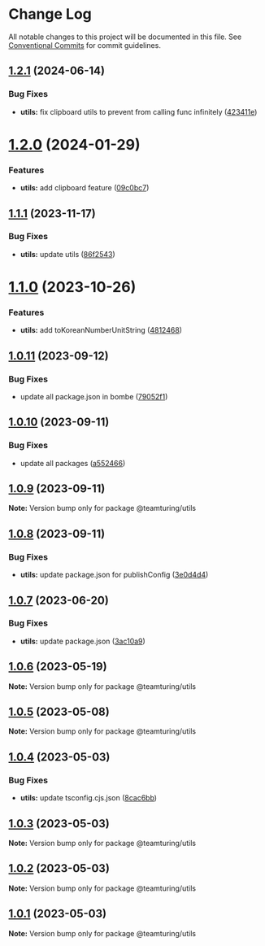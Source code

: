 # Change Log

All notable changes to this project will be documented in this file.
See [Conventional Commits](https://conventionalcommits.org) for commit guidelines.

## [1.2.1](https://github.com/weareteamturing/bombe/compare/@teamturing/utils@1.2.0...@teamturing/utils@1.2.1) (2024-06-14)

### Bug Fixes

- **utils:** fix clipboard utils to prevent from calling func infinitely ([423411e](https://github.com/weareteamturing/bombe/commit/423411e32ed4252570ae95330800f07429bc20af))

# [1.2.0](https://github.com/weareteamturing/bombe/compare/@teamturing/utils@1.1.1...@teamturing/utils@1.2.0) (2024-01-29)

### Features

- **utils:** add clipboard feature ([09c0bc7](https://github.com/weareteamturing/bombe/commit/09c0bc7a7f887afbe44b7563909d627200d61c30))

## [1.1.1](https://github.com/weareteamturing/bombe/compare/@teamturing/utils@1.1.0...@teamturing/utils@1.1.1) (2023-11-17)

### Bug Fixes

- **utils:** update utils ([86f2543](https://github.com/weareteamturing/bombe/commit/86f25435df4550a0fcfd8170384a8b6592c91b23))

# [1.1.0](https://github.com/weareteamturing/bombe/compare/@teamturing/utils@1.0.11...@teamturing/utils@1.1.0) (2023-10-26)

### Features

- **utils:** add toKoreanNumberUnitString ([4812468](https://github.com/weareteamturing/bombe/commit/4812468b85db3ec9115b2b3a62e0d6f5560c2b0c))

## [1.0.11](https://github.com/weareteamturing/bombe/compare/@teamturing/utils@1.0.10...@teamturing/utils@1.0.11) (2023-09-12)

### Bug Fixes

- update all package.json in bombe ([79052f1](https://github.com/weareteamturing/bombe/commit/79052f13406a1bd8baf4660b475755835bda8daf))

## [1.0.10](https://github.com/weareteamturing/bombe/compare/@teamturing/utils@1.0.9...@teamturing/utils@1.0.10) (2023-09-11)

### Bug Fixes

- update all packages ([a552466](https://github.com/weareteamturing/bombe/commit/a552466e5d12adb1b3b7ead61817aa7f94ea762c))

## [1.0.9](https://github.com/weareteamturing/bombe/compare/@teamturing/utils@1.0.8...@teamturing/utils@1.0.9) (2023-09-11)

**Note:** Version bump only for package @teamturing/utils

## [1.0.8](https://github.com/weareteamturing/bombe/compare/@teamturing/utils@1.0.7...@teamturing/utils@1.0.8) (2023-09-11)

### Bug Fixes

- **utils:** update package.json for publishConfig ([3e0d4d4](https://github.com/weareteamturing/bombe/commit/3e0d4d4a51b7f0fd1fca3eaa94ef5ac3b2019612))

## [1.0.7](https://github.com/weareteamturing/bombe/compare/@teamturing/utils@1.0.6...@teamturing/utils@1.0.7) (2023-06-20)

### Bug Fixes

- **utils:** update package.json ([3ac10a9](https://github.com/weareteamturing/bombe/commit/3ac10a99237e346f760843280bbab4889e0fbd24))

## [1.0.6](https://github.com/weareteamturing/bombe/compare/@teamturing/utils@1.0.5...@teamturing/utils@1.0.6) (2023-05-19)

**Note:** Version bump only for package @teamturing/utils

## [1.0.5](https://github.com/weareteamturing/bombe/compare/@teamturing/utils@1.0.4...@teamturing/utils@1.0.5) (2023-05-08)

**Note:** Version bump only for package @teamturing/utils

## [1.0.4](https://github.com/weareteamturing/bombe/compare/@teamturing/utils@1.0.3...@teamturing/utils@1.0.4) (2023-05-03)

### Bug Fixes

- **utils:** update tsconfig.cjs.json ([8cac6bb](https://github.com/weareteamturing/bombe/commit/8cac6bbffdf9f6fcadbc765f976eaf13382b91e1))

## [1.0.3](https://github.com/weareteamturing/bombe/compare/@teamturing/utils@1.0.2...@teamturing/utils@1.0.3) (2023-05-03)

**Note:** Version bump only for package @teamturing/utils

## [1.0.2](https://github.com/weareteamturing/bombe/compare/@teamturing/utils@1.0.0...@teamturing/utils@1.0.2) (2023-05-03)

**Note:** Version bump only for package @teamturing/utils

## [1.0.1](https://github.com/weareteamturing/bombe/compare/@teamturing/utils@1.0.0...@teamturing/utils@1.0.1) (2023-05-03)

**Note:** Version bump only for package @teamturing/utils
